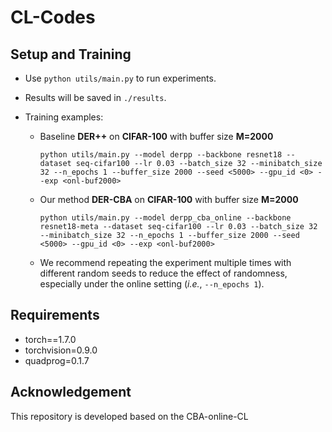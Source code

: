 # CL-Codes


## Setup and Training

* Use `python utils/main.py` to run experiments.

* Results will be saved in `./results`.

* Training examples:

  * Baseline **DER++** on **CIFAR-100** with buffer size **M=2000**

    `python utils/main.py --model derpp --backbone resnet18 --dataset seq-cifar100 --lr 0.03 --batch_size 32 --minibatch_size 32 --n_epochs 1 --buffer_size 2000 --seed <5000> --gpu_id <0> --exp <onl-buf2000>`

  * Our method **DER-CBA** on **CIFAR-100** with buffer size **M=2000**

    `python utils/main.py --model derpp_cba_online --backbone resnet18-meta --dataset seq-cifar100 --lr 0.03 --batch_size 32 --minibatch_size 32 --n_epochs 1 --buffer_size 2000 --seed <5000> --gpu_id <0> --exp <onl-buf2000>`

  * We recommend repeating the experiment multiple times with different random seeds to reduce the effect of randomness, especially under the online setting (*i.e.*, `--n_epochs 1`).



## Requirements

* torch==1.7.0
* torchvision=0.9.0
* quadprog=0.1.7


## Acknowledgement

This repository is developed based on the CBA-online-CL